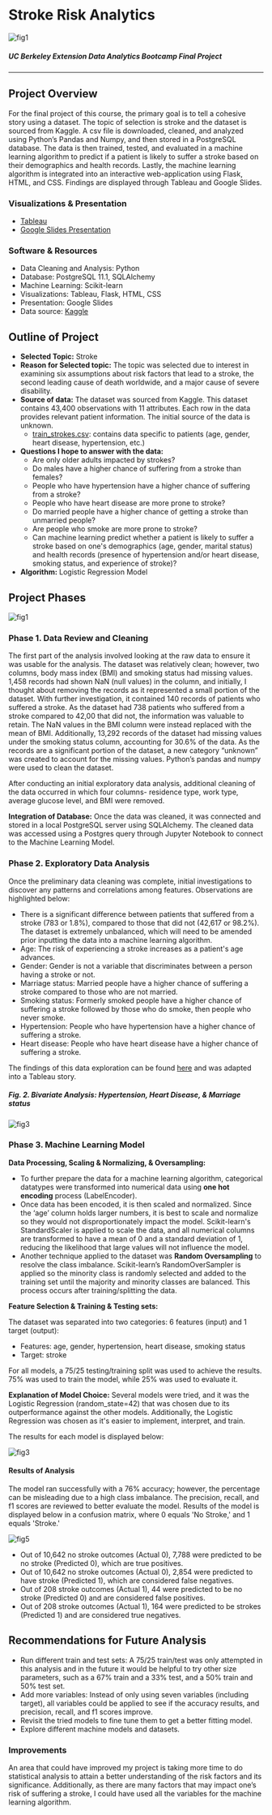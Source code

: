 # Stroke Risk Analytics
![fig1](https://github.com/retroxsky06/Final_Project/blob/main/images/Kerfin7-NEA-2134.jpg)

##### UC Berkeley Extension Data Analytics Bootcamp Final Project
*** 
## Project Overview
For the final project of this course, the primary goal is to tell a cohesive story using a dataset. The topic of selection is stroke and the dataset is sourced from Kaggle. A csv file is downloaded, cleaned, and analyzed using Python’s Pandas and Numpy, and then stored in a PostgreSQL database.  The data is then trained, tested, and evaluated in a machine learning algorithm to predict if a patient is likely to suffer a stroke based on their demographics and health records. Lastly, the machine learning algorithm is integrated into an interactive web-application using Flask, HTML, and CSS. Findings are displayed through Tableau and Google Slides.

### Visualizations & Presentation
- [Tableau](https://public.tableau.com/app/profile/vanessa.aczon/viz/StrokeVisualizations/Story1?publish=yes) 
- [Google Slides Presentation](https://docs.google.com/presentation/d/1LFhhYaabJc8rippfvuhxt_4OcxhvujPh_i00uDQa6iU/edit?usp=sharing)

### Software & Resources
- Data Cleaning and Analysis: Python
- Database: PostgreSQL 11.1, SQLAlchemy
- Machine Learning: Scikit-learn
- Visualizations: Tableau, Flask, HTML, CSS
- Presentation: Google Slides
- Data source: [Kaggle](https://kaggle.com/datasets)

## Outline of Project
- **Selected Topic:** Stroke
- **Reason for Selected topic:** The topic was selected due to interest in examining six assumptions about risk factors that lead to a stroke, the second leading cause of death worldwide, and a major cause of severe disability.
- **Source of data:** The dataset was sourced from Kaggle. This dataset contains 43,400 observations with 11 attributes. Each row in the data provides relevant patient information. The initial source of the data is unknown.
  - [train_strokes.csv](https://github.com/retroxsky06/Final_Project/blob/main/Resources/train_strokes.csv): contains data specific to patients (age, gender, heart disease, hypertension, etc.)
- **Questions I hope to answer with the data:**
  - Are only older adults impacted by strokes?
  - Do males have a higher chance of suffering from a stroke than females?
  - People who have hypertension have a higher chance of suffering from a stroke?
  - People who have heart disease are more prone to stroke?
  - Do married people have a higher chance of getting a stroke than unmarried people?
  - Are people who smoke are more prone to stroke?
  - Can machine learning predict whether a patient is likely to suffer a stroke based on one's demographics (age, gender, marital status) and health records (presence of hypertension and/or heart disease, smoking status, and experience of stroke)?
- **Algorithm:** Logistic Regression Model

## Project Phases
![fig1](https://github.com/retroxsky06/Final_Project/blob/main/images/data_flowchart.png)
### Phase 1. Data Review and Cleaning
The first part of the analysis involved looking at the raw data to ensure it was usable for the analysis. The dataset was relatively clean; however, two columns, body mass index (BMI) and smoking status had missing values. 1,458 records had shown NaN (null values) in the column, and initially, I thought about removing the records as it represented a small portion of the dataset.  With further investigation, it contained 140 records of patients who suffered a stroke.  As the dataset had 738 patients who suffered from a stroke compared to 42,00 that did not, the information was valuable to retain.  The NaN values in the BMI column were instead replaced with the mean of BMI.  Additionally, 13,292 records of the dataset had missing values under the smoking status column, accounting for 30.6% of the data.  As the records are a significant portion of the dataset, a new category “unknown” was created to account for the missing values. Python’s pandas and numpy were used to clean the dataset. 

After conducting an initial exploratory data analysis, additional cleaning of the data occurred in which four columns- residence type, work type, average glucose level, and BMI were removed.  
 
**Integration of Database:** Once the data was cleaned, it was connected and stored in a local PostgreSQL server using SQLAlchemy. The cleaned data was accessed using a Postgres query through Jupyter Notebook to connect to the Machine Learning Model. 

### Phase 2. Exploratory Data Analysis
Once the preliminary data cleaning was complete, initial investigations to discover any patterns and correlations among features. Observations are highlighted below:
- There is a significant difference between patients that suffered from a stroke (783 or 1.8%), compared to those that did not (42,617 or 98.2%). The dataset is extremely unbalanced, which will need to be amended prior inputting the data into a machine learning algorithm.
- Age: The risk of experiencing a stroke increases as a patient's age advances.
- Gender: Gender is not a variable that discriminates between a person having a stroke or not.
- Marriage status: Married people have a higher chance of suffering a stroke compared to those who are not married.
- Smoking status: Formerly smoked people have a higher chance of suffering a stroke followed by those who do smoke, then people who never smoke.
- Hypertension: People who have hypertension have a higher chance of suffering a stroke.
- Heart disease: People who have heart disease have a higher chance of suffering a stroke.

The findings of this data exploration can be found [here](https://github.com/retroxsky06/Final_Project/blob/main/data_cleaning_and_analysis/exploratory_data_analysis.ipynb) and was adapted into a Tableau story.

##### Fig. 2. Bivariate Analysis: Hypertension, Heart Disease, & Marriage status
![fig3](https://github.com/retroxsky06/Final_Project/blob/main/images/bivar_analysis.png)

### Phase 3. Machine Learning Model
**Data Processing, Scaling & Normalizing, & Oversampling:**
- To further prepare the data for a machine learning algorithm, categorical datatypes were transformed into numerical data using **one hot encoding** process (LabelEncoder).
- Once data has been encoded, it is then scaled and normalized. Since the ‘age’ column holds larger numbers, it is best to scale and normalize so they would not disproportionately impact the model. Scikit-learn's StandardScaler is applied to scale the data, and all numerical columns are transformed to have a mean of 0 and a standard deviation of 1, reducing the likelihood that large values will not influence the model. 
- Another technique applied to the dataset was **Random Oversampling** to resolve the class imbalance.  Scikit-learn’s RandomOverSampler is applied so the minority class is randomly selected and added to the training set until the majority and minority classes are balanced. This process occurs after training/splitting the data.

**Feature Selection & Training & Testing sets:**

The dataset was separated into two categories: 6 features (input) and 1 target (output):
- Features: age, gender, hypertension, heart disease, smoking status
- Target: stroke

For all models, a 75/25 testing/training split was used to achieve the results. 75% was used to train the model, while 25% was used to evaluate it.

**Explanation of Model Choice:**  Several models were tried, and it was the Logistic Regression (random_state=42) that was chosen due to its outperformance against the other models. Additionally, the Logistic Regression was chosen as it's easier to implement, interpret, and train.

The results for each model is displayed below:

![fig3](https://github.com/retroxsky06/Final_Project/blob/main/images/ml_trials.png)

#### Results of Analysis
The model ran successfully with a 76% accuracy; however, the percentage can be misleading due to a high class imbalance.  The precision, recall, and f1 scores are reviewed to better evaluate the model. Results of the model is displayed below in a confusion matrix, where 0 equals 'No Stroke,' and 1 equals 'Stroke.'

![fig5](https://github.com/retroxsky06/Final_Project/blob/main/images/model_run.png)

- Out of 10,642 no stroke outcomes (Actual 0), 7,788 were predicted to be no stroke (Predicted 0), which are true positives. 
- Out of 10,642 no stroke outcomes (Actual 0), 2,854 were predicted to have stroke (Predicted 1), which are considered false negatives.
- Out of 208 stroke outcomes (Actual 1), 44 were predicted to be no stroke (Predicted 0) and are considered false positives.
- Out of 208  stroke outcomes (Actual 1), 164 were predicted to be strokes (Predicted 1) and are considered true negatives.

## Recommendations for Future Analysis
- Run different train and test sets: A 75/25 train/test was only attempted in this analysis and in the future it would be helpful to try other size parameters, such as a 67% train and a 33% test, and a 50% train and 50% test set.
- Add more variables: Instead of only using seven variables (including target), all variables could be applied to see if the accuracy results, and precision, recall, and f1 scores improve. 
- Revisit the tried models to fine tune them to get a better fitting model.
- Explore different machine models and datasets.

### Improvements
An area that could have improved my project is taking more time to do statistical analysis to attain a better understanding of the risk factors and its significance. Additionally, as there are many factors that may impact one’s risk of suffering a stroke, I could have used all the variables for the machine learning algorithm.



